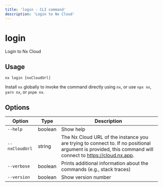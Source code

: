 ```yaml
---
title: 'login - CLI command'
description: 'Login to Nx Cloud'
---
```


# login

Login to Nx Cloud

## Usage

```shell
nx login [nxCloudUrl]
```

Install `nx` globally to invoke the command directly using `nx`, or use `npx nx`, `yarn nx`, or `pnpm nx`.

## Options

| Option         | Type    | Description                                                                                                                                              |
| -------------- | ------- | -------------------------------------------------------------------------------------------------------------------------------------------------------- |
| `--help`       | boolean | Show help                                                                                                                                                |
| `--nxCloudUrl` | string  | The Nx Cloud URL of the instance you are trying to connect to. If no positional argument is provided, this command will connect to https://cloud.nx.app. |
| `--verbose`    | boolean | Prints additional information about the commands (e.g., stack traces)                                                                                    |
| `--version`    | boolean | Show version number                                                                                                                                      |
